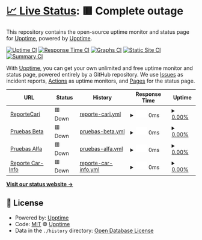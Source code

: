 # [📈 Live Status](https://upptime.github.io/upptime): <!--live status--> **🟥 Complete outage**

This repository contains the open-source uptime monitor and status page for [Upptime](https://upptime.js.org), powered by [Upptime](https://github.com/upptime/upptime).

[![Uptime CI](https://github.com/CarfaxMx/status-page/workflows/Uptime%20CI/badge.svg)](https://github.com/CarfaxMx/status-page/actions?query=workflow%3A%22Uptime+CI%22)
[![Response Time CI](https://github.com/CarfaxMx/status-page/workflows/Response%20Time%20CI/badge.svg)](https://github.com/CarfaxMx/status-page/actions?query=workflow%3A%22Response+Time+CI%22)
[![Graphs CI](https://github.com/CarfaxMx/status-page/workflows/Graphs%20CI/badge.svg)](https://github.com/CarfaxMx/status-page/actions?query=workflow%3A%22Graphs+CI%22)
[![Static Site CI](https://github.com/CarfaxMx/status-page/workflows/Static%20Site%20CI/badge.svg)](https://github.com/CarfaxMx/status-page/actions?query=workflow%3A%22Static+Site+CI%22)
[![Summary CI](https://github.com/CarfaxMx/status-page/workflows/Summary%20CI/badge.svg)](https://github.com/CarfaxMx/status-page/actions?query=workflow%3A%22Summary+CI%22)

With [Upptime](https://upptime.js.org), you can get your own unlimited and free uptime monitor and status page, powered entirely by a GitHub repository. We use [Issues](https://github.com/upptime/upptime/issues) as incident reports, [Actions](https://github.com/CarfaxMx/status-page/actions) as uptime monitors, and [Pages](https://upptime.github.io/upptime) for the status page.

<!--start: status pages-->
<!-- This summary is generated by Upptime (https://github.com/upptime/upptime) -->
<!-- Do not edit this manually, your changes will be overwritten -->
<!-- prettier-ignore -->
| URL | Status | History | Response Time | Uptime |
| --- | ------ | ------- | ------------- | ------ |
| <img alt="" src="https://icons.duckduckgo.com/ip3/reporte.carinfo.com.mx.ico" height="13"> [ReporteCari](https://reporte.carinfo.com.mx) | 🟥 Down | [reporte-cari.yml](https://github.com/CarfaxMX/status-page/commits/HEAD/history/reporte-cari.yml) | <details><summary><img alt="Response time graph" src="./graphs/reporte-cari/response-time-week.png" height="20"> 0ms</summary><br><a href="https://status.globalgbc.com/history/reporte-cari"><img alt="Response time 374" src="https://img.shields.io/endpoint?url=https%3A%2F%2Fraw.githubusercontent.com%2FCarfaxMX%2Fstatus-page%2FHEAD%2Fapi%2Freporte-cari%2Fresponse-time.json"></a><br><a href="https://status.globalgbc.com/history/reporte-cari"><img alt="24-hour response time 0" src="https://img.shields.io/endpoint?url=https%3A%2F%2Fraw.githubusercontent.com%2FCarfaxMX%2Fstatus-page%2FHEAD%2Fapi%2Freporte-cari%2Fresponse-time-day.json"></a><br><a href="https://status.globalgbc.com/history/reporte-cari"><img alt="7-day response time 0" src="https://img.shields.io/endpoint?url=https%3A%2F%2Fraw.githubusercontent.com%2FCarfaxMX%2Fstatus-page%2FHEAD%2Fapi%2Freporte-cari%2Fresponse-time-week.json"></a><br><a href="https://status.globalgbc.com/history/reporte-cari"><img alt="30-day response time 0" src="https://img.shields.io/endpoint?url=https%3A%2F%2Fraw.githubusercontent.com%2FCarfaxMX%2Fstatus-page%2FHEAD%2Fapi%2Freporte-cari%2Fresponse-time-month.json"></a><br><a href="https://status.globalgbc.com/history/reporte-cari"><img alt="1-year response time 407" src="https://img.shields.io/endpoint?url=https%3A%2F%2Fraw.githubusercontent.com%2FCarfaxMX%2Fstatus-page%2FHEAD%2Fapi%2Freporte-cari%2Fresponse-time-year.json"></a></details> | <details><summary><a href="https://status.globalgbc.com/history/reporte-cari">0.00%</a></summary><a href="https://status.globalgbc.com/history/reporte-cari"><img alt="All-time uptime 47.58%" src="https://img.shields.io/endpoint?url=https%3A%2F%2Fraw.githubusercontent.com%2FCarfaxMX%2Fstatus-page%2FHEAD%2Fapi%2Freporte-cari%2Fuptime.json"></a><br><a href="https://status.globalgbc.com/history/reporte-cari"><img alt="24-hour uptime 0.00%" src="https://img.shields.io/endpoint?url=https%3A%2F%2Fraw.githubusercontent.com%2FCarfaxMX%2Fstatus-page%2FHEAD%2Fapi%2Freporte-cari%2Fuptime-day.json"></a><br><a href="https://status.globalgbc.com/history/reporte-cari"><img alt="7-day uptime 0.00%" src="https://img.shields.io/endpoint?url=https%3A%2F%2Fraw.githubusercontent.com%2FCarfaxMX%2Fstatus-page%2FHEAD%2Fapi%2Freporte-cari%2Fuptime-week.json"></a><br><a href="https://status.globalgbc.com/history/reporte-cari"><img alt="30-day uptime 1.38%" src="https://img.shields.io/endpoint?url=https%3A%2F%2Fraw.githubusercontent.com%2FCarfaxMX%2Fstatus-page%2FHEAD%2Fapi%2Freporte-cari%2Fuptime-month.json"></a><br><a href="https://status.globalgbc.com/history/reporte-cari"><img alt="1-year uptime 0.00%" src="https://img.shields.io/endpoint?url=https%3A%2F%2Fraw.githubusercontent.com%2FCarfaxMX%2Fstatus-page%2FHEAD%2Fapi%2Freporte-cari%2Fuptime-year.json"></a></details>
| <img alt="" src="https://icons.duckduckgo.com/ip3/pruebasbeta.globalgbc.com.ico" height="13"> [Pruebas Beta](https://pruebasbeta.globalgbc.com) | 🟥 Down | [pruebas-beta.yml](https://github.com/CarfaxMX/status-page/commits/HEAD/history/pruebas-beta.yml) | <details><summary><img alt="Response time graph" src="./graphs/pruebas-beta/response-time-week.png" height="20"> 0ms</summary><br><a href="https://status.globalgbc.com/history/pruebas-beta"><img alt="Response time 0" src="https://img.shields.io/endpoint?url=https%3A%2F%2Fraw.githubusercontent.com%2FCarfaxMX%2Fstatus-page%2FHEAD%2Fapi%2Fpruebas-beta%2Fresponse-time.json"></a><br><a href="https://status.globalgbc.com/history/pruebas-beta"><img alt="24-hour response time 0" src="https://img.shields.io/endpoint?url=https%3A%2F%2Fraw.githubusercontent.com%2FCarfaxMX%2Fstatus-page%2FHEAD%2Fapi%2Fpruebas-beta%2Fresponse-time-day.json"></a><br><a href="https://status.globalgbc.com/history/pruebas-beta"><img alt="7-day response time 0" src="https://img.shields.io/endpoint?url=https%3A%2F%2Fraw.githubusercontent.com%2FCarfaxMX%2Fstatus-page%2FHEAD%2Fapi%2Fpruebas-beta%2Fresponse-time-week.json"></a><br><a href="https://status.globalgbc.com/history/pruebas-beta"><img alt="30-day response time 0" src="https://img.shields.io/endpoint?url=https%3A%2F%2Fraw.githubusercontent.com%2FCarfaxMX%2Fstatus-page%2FHEAD%2Fapi%2Fpruebas-beta%2Fresponse-time-month.json"></a><br><a href="https://status.globalgbc.com/history/pruebas-beta"><img alt="1-year response time 0" src="https://img.shields.io/endpoint?url=https%3A%2F%2Fraw.githubusercontent.com%2FCarfaxMX%2Fstatus-page%2FHEAD%2Fapi%2Fpruebas-beta%2Fresponse-time-year.json"></a></details> | <details><summary><a href="https://status.globalgbc.com/history/pruebas-beta">0.00%</a></summary><a href="https://status.globalgbc.com/history/pruebas-beta"><img alt="All-time uptime 0.41%" src="https://img.shields.io/endpoint?url=https%3A%2F%2Fraw.githubusercontent.com%2FCarfaxMX%2Fstatus-page%2FHEAD%2Fapi%2Fpruebas-beta%2Fuptime.json"></a><br><a href="https://status.globalgbc.com/history/pruebas-beta"><img alt="24-hour uptime 0.00%" src="https://img.shields.io/endpoint?url=https%3A%2F%2Fraw.githubusercontent.com%2FCarfaxMX%2Fstatus-page%2FHEAD%2Fapi%2Fpruebas-beta%2Fuptime-day.json"></a><br><a href="https://status.globalgbc.com/history/pruebas-beta"><img alt="7-day uptime 0.00%" src="https://img.shields.io/endpoint?url=https%3A%2F%2Fraw.githubusercontent.com%2FCarfaxMX%2Fstatus-page%2FHEAD%2Fapi%2Fpruebas-beta%2Fuptime-week.json"></a><br><a href="https://status.globalgbc.com/history/pruebas-beta"><img alt="30-day uptime 1.38%" src="https://img.shields.io/endpoint?url=https%3A%2F%2Fraw.githubusercontent.com%2FCarfaxMX%2Fstatus-page%2FHEAD%2Fapi%2Fpruebas-beta%2Fuptime-month.json"></a><br><a href="https://status.globalgbc.com/history/pruebas-beta"><img alt="1-year uptime 0.00%" src="https://img.shields.io/endpoint?url=https%3A%2F%2Fraw.githubusercontent.com%2FCarfaxMX%2Fstatus-page%2FHEAD%2Fapi%2Fpruebas-beta%2Fuptime-year.json"></a></details>
| <img alt="" src="https://icons.duckduckgo.com/ip3/pruebasalfa.globalgbc.com.ico" height="13"> [Pruebas Alfa](https://pruebasalfa.globalgbc.com) | 🟥 Down | [pruebas-alfa.yml](https://github.com/CarfaxMX/status-page/commits/HEAD/history/pruebas-alfa.yml) | <details><summary><img alt="Response time graph" src="./graphs/pruebas-alfa/response-time-week.png" height="20"> 0ms</summary><br><a href="https://status.globalgbc.com/history/pruebas-alfa"><img alt="Response time 0" src="https://img.shields.io/endpoint?url=https%3A%2F%2Fraw.githubusercontent.com%2FCarfaxMX%2Fstatus-page%2FHEAD%2Fapi%2Fpruebas-alfa%2Fresponse-time.json"></a><br><a href="https://status.globalgbc.com/history/pruebas-alfa"><img alt="24-hour response time 0" src="https://img.shields.io/endpoint?url=https%3A%2F%2Fraw.githubusercontent.com%2FCarfaxMX%2Fstatus-page%2FHEAD%2Fapi%2Fpruebas-alfa%2Fresponse-time-day.json"></a><br><a href="https://status.globalgbc.com/history/pruebas-alfa"><img alt="7-day response time 0" src="https://img.shields.io/endpoint?url=https%3A%2F%2Fraw.githubusercontent.com%2FCarfaxMX%2Fstatus-page%2FHEAD%2Fapi%2Fpruebas-alfa%2Fresponse-time-week.json"></a><br><a href="https://status.globalgbc.com/history/pruebas-alfa"><img alt="30-day response time 0" src="https://img.shields.io/endpoint?url=https%3A%2F%2Fraw.githubusercontent.com%2FCarfaxMX%2Fstatus-page%2FHEAD%2Fapi%2Fpruebas-alfa%2Fresponse-time-month.json"></a><br><a href="https://status.globalgbc.com/history/pruebas-alfa"><img alt="1-year response time 0" src="https://img.shields.io/endpoint?url=https%3A%2F%2Fraw.githubusercontent.com%2FCarfaxMX%2Fstatus-page%2FHEAD%2Fapi%2Fpruebas-alfa%2Fresponse-time-year.json"></a></details> | <details><summary><a href="https://status.globalgbc.com/history/pruebas-alfa">0.00%</a></summary><a href="https://status.globalgbc.com/history/pruebas-alfa"><img alt="All-time uptime 0.41%" src="https://img.shields.io/endpoint?url=https%3A%2F%2Fraw.githubusercontent.com%2FCarfaxMX%2Fstatus-page%2FHEAD%2Fapi%2Fpruebas-alfa%2Fuptime.json"></a><br><a href="https://status.globalgbc.com/history/pruebas-alfa"><img alt="24-hour uptime 0.00%" src="https://img.shields.io/endpoint?url=https%3A%2F%2Fraw.githubusercontent.com%2FCarfaxMX%2Fstatus-page%2FHEAD%2Fapi%2Fpruebas-alfa%2Fuptime-day.json"></a><br><a href="https://status.globalgbc.com/history/pruebas-alfa"><img alt="7-day uptime 0.00%" src="https://img.shields.io/endpoint?url=https%3A%2F%2Fraw.githubusercontent.com%2FCarfaxMX%2Fstatus-page%2FHEAD%2Fapi%2Fpruebas-alfa%2Fuptime-week.json"></a><br><a href="https://status.globalgbc.com/history/pruebas-alfa"><img alt="30-day uptime 1.38%" src="https://img.shields.io/endpoint?url=https%3A%2F%2Fraw.githubusercontent.com%2FCarfaxMX%2Fstatus-page%2FHEAD%2Fapi%2Fpruebas-alfa%2Fuptime-month.json"></a><br><a href="https://status.globalgbc.com/history/pruebas-alfa"><img alt="1-year uptime 0.00%" src="https://img.shields.io/endpoint?url=https%3A%2F%2Fraw.githubusercontent.com%2FCarfaxMX%2Fstatus-page%2FHEAD%2Fapi%2Fpruebas-alfa%2Fuptime-year.json"></a></details>
| <img alt="" src="https://icons.duckduckgo.com/ip3/reporte.car-info.com.mx.ico" height="13"> [Reporte Car-Info](https://reporte.car-info.com.mx) | 🟥 Down | [reporte-car-info.yml](https://github.com/CarfaxMX/status-page/commits/HEAD/history/reporte-car-info.yml) | <details><summary><img alt="Response time graph" src="./graphs/reporte-car-info/response-time-week.png" height="20"> 0ms</summary><br><a href="https://status.globalgbc.com/history/reporte-car-info"><img alt="Response time 0" src="https://img.shields.io/endpoint?url=https%3A%2F%2Fraw.githubusercontent.com%2FCarfaxMX%2Fstatus-page%2FHEAD%2Fapi%2Freporte-car-info%2Fresponse-time.json"></a><br><a href="https://status.globalgbc.com/history/reporte-car-info"><img alt="24-hour response time 0" src="https://img.shields.io/endpoint?url=https%3A%2F%2Fraw.githubusercontent.com%2FCarfaxMX%2Fstatus-page%2FHEAD%2Fapi%2Freporte-car-info%2Fresponse-time-day.json"></a><br><a href="https://status.globalgbc.com/history/reporte-car-info"><img alt="7-day response time 0" src="https://img.shields.io/endpoint?url=https%3A%2F%2Fraw.githubusercontent.com%2FCarfaxMX%2Fstatus-page%2FHEAD%2Fapi%2Freporte-car-info%2Fresponse-time-week.json"></a><br><a href="https://status.globalgbc.com/history/reporte-car-info"><img alt="30-day response time 0" src="https://img.shields.io/endpoint?url=https%3A%2F%2Fraw.githubusercontent.com%2FCarfaxMX%2Fstatus-page%2FHEAD%2Fapi%2Freporte-car-info%2Fresponse-time-month.json"></a><br><a href="https://status.globalgbc.com/history/reporte-car-info"><img alt="1-year response time 0" src="https://img.shields.io/endpoint?url=https%3A%2F%2Fraw.githubusercontent.com%2FCarfaxMX%2Fstatus-page%2FHEAD%2Fapi%2Freporte-car-info%2Fresponse-time-year.json"></a></details> | <details><summary><a href="https://status.globalgbc.com/history/reporte-car-info">0.00%</a></summary><a href="https://status.globalgbc.com/history/reporte-car-info"><img alt="All-time uptime 12.07%" src="https://img.shields.io/endpoint?url=https%3A%2F%2Fraw.githubusercontent.com%2FCarfaxMX%2Fstatus-page%2FHEAD%2Fapi%2Freporte-car-info%2Fuptime.json"></a><br><a href="https://status.globalgbc.com/history/reporte-car-info"><img alt="24-hour uptime 0.00%" src="https://img.shields.io/endpoint?url=https%3A%2F%2Fraw.githubusercontent.com%2FCarfaxMX%2Fstatus-page%2FHEAD%2Fapi%2Freporte-car-info%2Fuptime-day.json"></a><br><a href="https://status.globalgbc.com/history/reporte-car-info"><img alt="7-day uptime 0.00%" src="https://img.shields.io/endpoint?url=https%3A%2F%2Fraw.githubusercontent.com%2FCarfaxMX%2Fstatus-page%2FHEAD%2Fapi%2Freporte-car-info%2Fuptime-week.json"></a><br><a href="https://status.globalgbc.com/history/reporte-car-info"><img alt="30-day uptime 1.38%" src="https://img.shields.io/endpoint?url=https%3A%2F%2Fraw.githubusercontent.com%2FCarfaxMX%2Fstatus-page%2FHEAD%2Fapi%2Freporte-car-info%2Fuptime-month.json"></a><br><a href="https://status.globalgbc.com/history/reporte-car-info"><img alt="1-year uptime 0.00%" src="https://img.shields.io/endpoint?url=https%3A%2F%2Fraw.githubusercontent.com%2FCarfaxMX%2Fstatus-page%2FHEAD%2Fapi%2Freporte-car-info%2Fuptime-year.json"></a></details>

<!--end: status pages-->

[**Visit our status website →**](https://upptime.github.io/upptime)

## 📄 License

- Powered by: [Upptime](https://github.com/upptime/upptime)
- Code: [MIT](./LICENSE) © [Upptime](https://upptime.js.org)
- Data in the `./history` directory: [Open Database License](https://opendatacommons.org/licenses/odbl/1-0/)
